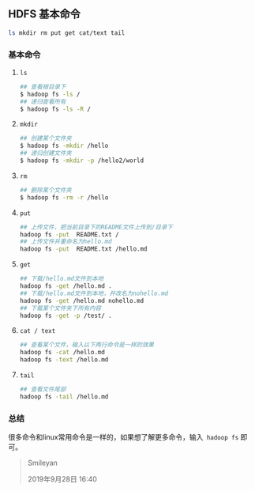 ## HDFS 基本命令

```bash
ls mkdir rm put get cat/text tail
```

### 基本命令

1. `ls`

   ```bash
   ## 查看根目录下
   $ hadoop fs -ls /
   ## 递归查看所有
   $ hadoop fs -ls -R /
   ```

2. `mkdir`

   ```bash
   ## 创建某个文件夹
   $ hadoop fs -mkdir /hello
   ## 递归创建文件夹
   $ hadoop fs -mkdir -p /hello2/world
   ```

3. `rm`

   ```bash
   ## 删除某个文件夹
   $ hadoop fs -rm -r /hello
   ```

4. `put`

   ```bash
   ## 上传文件，把当前目录下的README文件上传到/目录下
   hadoop fs -put  README.txt /
   ## 上传文件并重命名为hello.md
   hadoop fs -put  README.txt /hello.md
   ```

5. `get`

   ```bash
   ## 下载/hello.md文件到本地
   hadoop fs -get /hello.md .
   ## 下载/hello.md文件到本地，并改名为nohello.md
   hadoop fs -get /hello.md nohello.md
   ## 下载某个文件夹下所有内容
   hadoop fs -get -p /test/ .
   ```

6. `cat / text`

   ```bash
   ## 查看某个文件，输入以下两行命令是一样的效果
   hadoop fs -cat /hello.md
   hadoop fs -text /hello.md
   ```

7. `tail`

   ```bash
   ## 查看文件尾部
   hadoop fs -tail /hello.md
   ```

### 总结

很多命令和linux常用命令是一样的，如果想了解更多命令，输入` hadoop fs`  即可。



> Smileyan 
>
> 2019年9月28日 16:40

